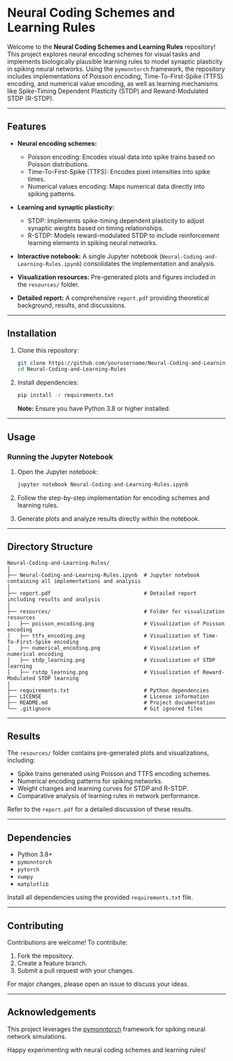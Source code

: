 # Neural Coding Schemes and Learning Rules  

Welcome to the **Neural Coding Schemes and Learning Rules** repository! This project explores neural encoding schemes for visual tasks and implements biologically plausible learning rules to model synaptic plasticity in spiking neural networks. Using the `pymonntorch` framework, the repository includes implementations of Poisson encoding, Time-To-First-Spike (TTFS) encoding, and numerical value encoding, as well as learning mechanisms like Spike-Timing Dependent Plasticity (STDP) and Reward-Modulated STDP (R-STDP).  

---

## Features  

- **Neural encoding schemes:**  
  - Poisson encoding: Encodes visual data into spike trains based on Poisson distributions.  
  - Time-To-First-Spike (TTFS): Encodes pixel intensities into spike times.  
  - Numerical values encoding: Maps numerical data directly into spiking patterns.  

- **Learning and synaptic plasticity:**  
  - STDP: Implements spike-timing dependent plasticity to adjust synaptic weights based on timing relationships.  
  - R-STDP: Models reward-modulated STDP to include reinforcement learning elements in spiking neural networks.  

- **Interactive notebook:** A single Jupyter notebook (`Neural-Coding-and-Learning-Rules.ipynb`) consolidates the implementation and analysis.  

- **Visualization resources:** Pre-generated plots and figures included in the `resources/` folder.  

- **Detailed report:** A comprehensive `report.pdf` providing theoretical background, results, and discussions.  

---

## Installation  

1. Clone this repository:  
   ```bash  
   git clone https://github.com/yourusername/Neural-Coding-and-Learning-Rules.git  
   cd Neural-Coding-and-Learning-Rules  
   ```  

2. Install dependencies:  
   ```bash  
   pip install -r requirements.txt  
   ```  

   **Note:** Ensure you have Python 3.8 or higher installed.  

---

## Usage  

### Running the Jupyter Notebook  

1. Open the Jupyter notebook:  
   ```bash  
   jupyter notebook Neural-Coding-and-Learning-Rules.ipynb  
   ```  

2. Follow the step-by-step implementation for encoding schemes and learning rules.  
3. Generate plots and analyze results directly within the notebook.  

---

## Directory Structure  

```plaintext  
Neural-Coding-and-Learning-Rules/  
│  
├── Neural-Coding-and-Learning-Rules.ipynb  # Jupyter notebook containing all implementations and analysis  
│  
├── report.pdf                              # Detailed report including results and analysis  
│  
├── resources/                              # Folder for visualization resources  
│   ├── poisson_encoding.png                # Visualization of Poisson encoding  
│   ├── ttfs_encoding.png                   # Visualization of Time-To-First-Spike encoding  
│   ├── numerical_encoding.png              # Visualization of numerical encoding  
│   ├── stdp_learning.png                   # Visualization of STDP learning  
│   ├── rstdp_learning.png                  # Visualization of Reward-Modulated STDP learning  
│  
├── requirements.txt                        # Python dependencies  
├── LICENSE                                 # License information  
├── README.md                               # Project documentation  
└── .gitignore                              # Git ignored files  
```  

---

## Results  

The `resources/` folder contains pre-generated plots and visualizations, including:  
- Spike trains generated using Poisson and TTFS encoding schemes.  
- Numerical encoding patterns for spiking networks.  
- Weight changes and learning curves for STDP and R-STDP.  
- Comparative analysis of learning rules in network performance.  

Refer to the `report.pdf` for a detailed discussion of these results.  

---

## Dependencies  

- Python 3.8+  
- `pymonntorch`
- `pytorch`
- `numpy`  
- `matplotlib`  

Install all dependencies using the provided `requirements.txt` file.  

---

## Contributing  

Contributions are welcome! To contribute:  
1. Fork the repository.  
2. Create a feature branch.  
3. Submit a pull request with your changes.  

For major changes, please open an issue to discuss your ideas.  

---

## Acknowledgements  

This project leverages the [pymonntorch](https://github.com/cnrl/PymoNNtorch) framework for spiking neural network simulations.  

Happy experimenting with neural coding schemes and learning rules!
